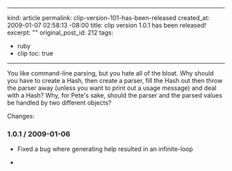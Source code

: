 ----- 
kind: article
permalink: clip-version-101-has-been-released
created_at: 2009-01-07 02:58:13 -08:00
title: clip version 1.0.1 has been released!
excerpt: ""
original_post_id: 212
tags: 
- ruby
- clip
toc: true
-----
You like command-line parsing, but you hate all of the bloat. Why
should you have to create a Hash, then create a parser, fill the Hash
out then throw the parser away (unless you want to print out a usage
message) and deal with a Hash? Why, for Pete's sake, should the parser
and the parsed values be handled by two different objects?

Changes:

### 1.0.1 / 2009-01-06

* Fixed a bug where generating help resulted in an infinite-loop

*
